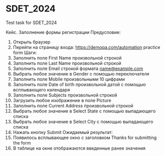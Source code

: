 # SDET_2024
Test task for SDET_2024

Кейс. Заполнение формы регистрации
Предусловие:
1. Открыть браузер
2. Перейти на страницу входа: https://demoqa.com/automation practice form
Шаги:
1. Заполнить поле First Name произвольной строкой
2. Заполнить поле Last Name произвольной строкой
3. Заполнить поле Email строкой формата name@example.com
4. Выбрать любое значение в Gender с помощью переключателя
5. Заполнить поле Mobile произвольными 10 цифрами
6. Заполнить поле Date of birth произвольной датой с помощью всплывающего календаря
7. Заполнить поле Subjects произвольной строкой
8. Загрузить любое изображение в поле Picture
9. Заполнить поле Current Address произвольной строкой
10. Выбрать любое значение в Select State с помощью выпадающего списка
11. Выбрать любое значение в Select City с помощью выпадающего списка
12. Нажать кнопку Submit
Ожидаемый результат:
1. Появилось всплывающее окно с заголовком Thanks for submitting the form
2. В таблице на окне отображаются введенные ранее значения
